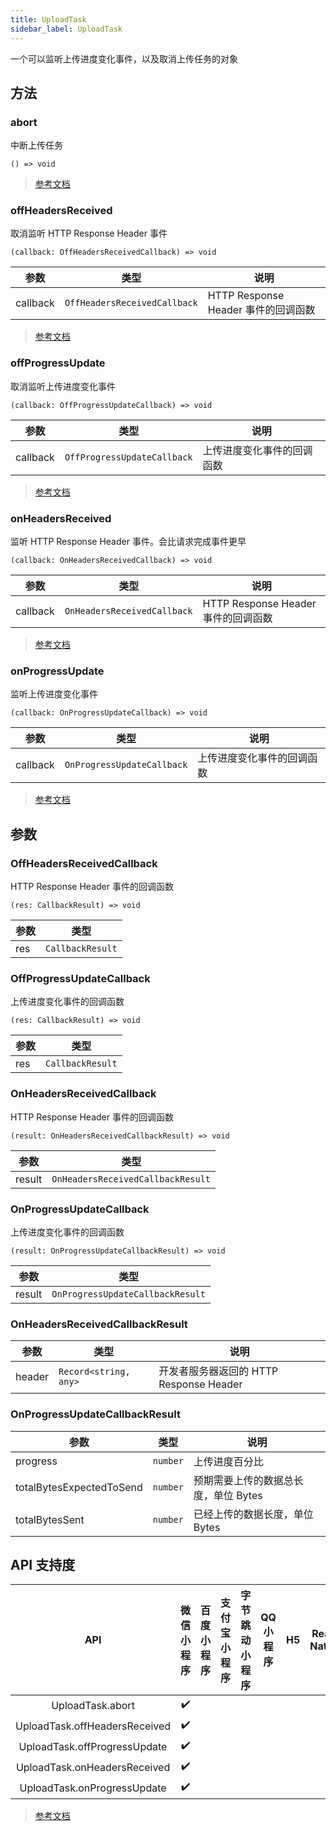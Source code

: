 ```yaml
---
title: UploadTask
sidebar_label: UploadTask
---
```


一个可以监听上传进度变化事件，以及取消上传任务的对象

## 方法

### abort

中断上传任务

```tsx
() => void
```

> [参考文档](https://developers.weixin.qq.com/miniprogram/dev/api/network/upload/UploadTask.abort.html)

### offHeadersReceived

取消监听 HTTP Response Header 事件

```tsx
(callback: OffHeadersReceivedCallback) => void
```

| 参数 | 类型 | 说明 |
| --- | --- | --- |
| callback | `OffHeadersReceivedCallback` | HTTP Response Header 事件的回调函数 |

> [参考文档](https://developers.weixin.qq.com/miniprogram/dev/api/network/upload/UploadTask.offHeadersReceived.html)

### offProgressUpdate

取消监听上传进度变化事件

```tsx
(callback: OffProgressUpdateCallback) => void
```

| 参数 | 类型 | 说明 |
| --- | --- | --- |
| callback | `OffProgressUpdateCallback` | 上传进度变化事件的回调函数 |

> [参考文档](https://developers.weixin.qq.com/miniprogram/dev/api/network/upload/UploadTask.offProgressUpdate.html)

### onHeadersReceived

监听 HTTP Response Header 事件。会比请求完成事件更早

```tsx
(callback: OnHeadersReceivedCallback) => void
```

| 参数 | 类型 | 说明 |
| --- | --- | --- |
| callback | `OnHeadersReceivedCallback` | HTTP Response Header 事件的回调函数 |

> [参考文档](https://developers.weixin.qq.com/miniprogram/dev/api/network/upload/UploadTask.onHeadersReceived.html)

### onProgressUpdate

监听上传进度变化事件

```tsx
(callback: OnProgressUpdateCallback) => void
```

| 参数 | 类型 | 说明 |
| --- | --- | --- |
| callback | `OnProgressUpdateCallback` | 上传进度变化事件的回调函数 |

> [参考文档](https://developers.weixin.qq.com/miniprogram/dev/api/network/upload/UploadTask.onProgressUpdate.html)

## 参数

### OffHeadersReceivedCallback

HTTP Response Header 事件的回调函数

```tsx
(res: CallbackResult) => void
```

| 参数 | 类型 |
| --- | --- |
| res | `CallbackResult` |

### OffProgressUpdateCallback

上传进度变化事件的回调函数

```tsx
(res: CallbackResult) => void
```

| 参数 | 类型 |
| --- | --- |
| res | `CallbackResult` |

### OnHeadersReceivedCallback

HTTP Response Header 事件的回调函数

```tsx
(result: OnHeadersReceivedCallbackResult) => void
```

| 参数 | 类型 |
| --- | --- |
| result | `OnHeadersReceivedCallbackResult` |

### OnProgressUpdateCallback

上传进度变化事件的回调函数

```tsx
(result: OnProgressUpdateCallbackResult) => void
```

| 参数 | 类型 |
| --- | --- |
| result | `OnProgressUpdateCallbackResult` |

### OnHeadersReceivedCallbackResult

| 参数 | 类型 | 说明 |
| --- | --- | --- |
| header | `Record<string, any>` | 开发者服务器返回的 HTTP Response Header |

### OnProgressUpdateCallbackResult

| 参数 | 类型 | 说明 |
| --- | --- | --- |
| progress | `number` | 上传进度百分比 |
| totalBytesExpectedToSend | `number` | 预期需要上传的数据总长度，单位 Bytes |
| totalBytesSent | `number` | 已经上传的数据长度，单位 Bytes |

## API 支持度

| API | 微信小程序 | 百度小程序 | 支付宝小程序 | 字节跳动小程序 | QQ 小程序 | H5 | React Native | 快应用 |
| :---: | :---: | :---: | :---: | :---: | :---: | :---: | :---: | :---: |
| UploadTask.abort | ✔️ |  |  |  |  |  |  |  |
| UploadTask.offHeadersReceived | ✔️ |  |  |  |  |  |  |  |
| UploadTask.offProgressUpdate | ✔️ |  |  |  |  |  |  |  |
| UploadTask.onHeadersReceived | ✔️ |  |  |  |  |  |  |  |
| UploadTask.onProgressUpdate | ✔️ |  |  |  |  |  |  |  |

> [参考文档](https://developers.weixin.qq.com/miniprogram/dev/api/network/upload/UploadTask.html)
